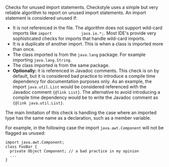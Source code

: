 Checks for unused import statements. Checkstyle uses a simple but very
reliable algorithm to report on unused import statements. An import
statement is considered unused if:

-   It is not referenced in the file. The algorithm does not support
    wild-card imports like `import             java.io.*;`. Most IDE\'s
    provide very sophisticated checks for imports that handle wild-card
    imports.
-   It is a duplicate of another import. This is when a class is
    imported more than once.
-   The class imported is from the `java.lang` package. For example
    importing `java.lang.String`.
-   The class imported is from the same package.
-   **Optionally:** it is referenced in Javadoc comments. This check is
    on by default, but it is considered bad practice to introduce a
    compile time dependency for documentation purposes only. As an
    example, the import `java.util.List` would be considered referenced
    with the Javadoc comment `{@link List}`. The alternative to avoid
    introducing a compile time dependency would be to write the Javadoc
    comment as `{@link java.util.List}`.

The main limitation of this check is handling the case where an imported
type has the same name as a declaration, such as a member variable.

For example, in the following case the import `java.awt.Component` will
not be flagged as unused:

    import java.awt.Component;
    class FooBar {
      private Object Component; // a bad practice in my opinion
      ...
    }